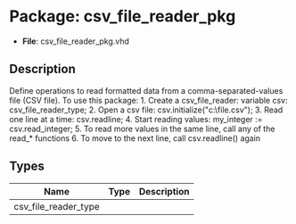 # Package: csv_file_reader_pkg

- **File**: csv_file_reader_pkg.vhd
## Description

 Define operations to read formatted data from a comma-separated-values file
 (CSV file). To use this package:
    1. Create a csv_file_reader:      variable csv: csv_file_reader_type;
    2. Open a csv file:               csv.initialize("c:\file.csv");
    3. Read one line at a time:       csv.readline;
    4. Start reading values:          my_integer := csv.read_integer;
    5. To read more values in the same line, call any of the read_* functions
    6. To move to the next line, call csv.readline() again

## Types

| Name                 | Type | Description |
| -------------------- | ---- | ----------- |
| csv_file_reader_type |      |             |
